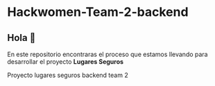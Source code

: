 # Hackwomen-Team-2-backend
## Hola 👋

En este repositorio encontraras el proceso que estamos llevando para desarrollar el proyecto **Lugares Seguros**

Proyecto lugares seguros backend team 2
